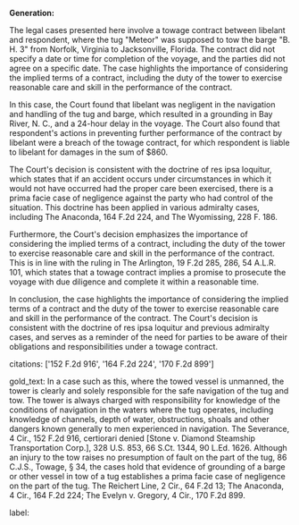 **Generation:**



The legal cases presented here involve a towage contract between libelant and respondent, where the tug "Meteor" was supposed to tow the barge "B. H. 3" from Norfolk, Virginia to Jacksonville, Florida. The contract did not specify a date or time for completion of the voyage, and the parties did not agree on a specific date. The case highlights the importance of considering the implied terms of a contract, including the duty of the tower to exercise reasonable care and skill in the performance of the contract.

In this case, the Court found that libelant was negligent in the navigation and handling of the tug and barge, which resulted in a grounding in Bay River, N. C., and a 24-hour delay in the voyage. The Court also found that respondent's actions in preventing further performance of the contract by libelant were a breach of the towage contract, for which respondent is liable to libelant for damages in the sum of $860.

The Court's decision is consistent with the doctrine of res ipsa loquitur, which states that if an accident occurs under circumstances in which it would not have occurred had the proper care been exercised, there is a prima facie case of negligence against the party who had control of the situation. This doctrine has been applied in various admiralty cases, including The Anaconda, 164 F.2d 224, and The Wyomissing, 228 F. 186.

Furthermore, the Court's decision emphasizes the importance of considering the implied terms of a contract, including the duty of the tower to exercise reasonable care and skill in the performance of the contract. This is in line with the ruling in The Arlington, 19 F.2d 285, 286, 54 A.L.R. 101, which states that a towage contract implies a promise to prosecute the voyage with due diligence and complete it within a reasonable time.

In conclusion, the case highlights the importance of considering the implied terms of a contract and the duty of the tower to exercise reasonable care and skill in the performance of the contract. The Court's decision is consistent with the doctrine of res ipsa loquitur and previous admiralty cases, and serves as a reminder of the need for parties to be aware of their obligations and responsibilities under a towage contract.



citations: ['152 F.2d 916', '164 F.2d 224', '170 F.2d 899']

gold_text: In a case such as this, where the towed vessel is unmanned, the tower is clearly and solely responsible for the safe navigation of the tug and tow. The tower is always charged with responsibility for knowledge of the conditions of navigation in the waters where the tug operates, including knowledge of channels, depth of water, obstructions, shoals and other dangers known generally to men experienced in navigation. The Severance, 4 Cir., 152 F.2d 916, certiorari denied [Stone v. Diamond Steamship Transportation Corp.], 328 U.S. 853, 66 S.Ct. 1344, 90 L.Ed. 1626. Although an injury to the tow raises no presumption of fault on the part of the tug, 86 C.J.S., Towage, § 34, the cases hold that evidence of grounding of a barge or other vessel in tow of a tug establishes a prima facie case of negligence on the part of the tug. The Reichert Line, 2 Cir., 64 F.2d 13; The Anaconda, 4 Cir., 164 F.2d 224; The Evelyn v. Gregory, 4 Cir., 170 F.2d 899.

label: 